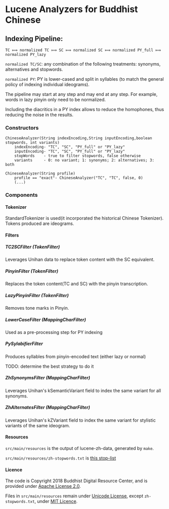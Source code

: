 # Lucene Analyzers for Buddhist Chinese

## Indexing Pipeline:

```
TC ⟾ normalized TC ⟾ SC ⟾ normalized SC ⟾ normalized PY_full ⟾ normalized PY_lazy
```

`normalized TC/SC`: any combination of the following treatments: synonyms, alternatives and stopwords.

`normalized PY`: PY is lower-cased and split in syllables (to match the general policy of indexing individual ideograms).

The pipeline may start at any step and may end at any step.
For example, words in lazy pinyin only need to be normalized.

Including the diacritics in a PY index allows to reduce the homophones, thus reducing the noise in the results.

### Constructors

```
ChineseAnalyzer(String indexEncoding,String inputEncoding,boolean stopwords, int variants) 
    indexEncoding- "TC", "SC", "PY_full" or "PY_lazy"
    inputEncoding- "TC", "SC", "PY_full" or "PY_lazy"
    stopWords    - true to filter stopwords, false otherwise
    variants     - 0: no variant; 1: synonyms; 2: alternatives; 3: both
```

```
ChineseAnalyzer(String profile)
    profile == "exact"- ChineseAnalyzer("TC", "TC", false, 0)
    (...)
```

### Components

#### Tokenizer

StandardTokenizer is used(it incorporated the historical Chinese Tokenizer). 
Tokens produced are ideograms.

#### Filters

##### TC2SCFilter (TokenFilter)

Leverages Unihan data to replace token content with the SC equivalent.

##### PinyinFilter (TokenFilter)

Replaces the token content(TC and SC) with the pinyin transcription. 

##### LazyPinyinFilter (TokenFilter)

Removes tone marks in Pinyin.

##### LowerCaseFilter (MappingCharFilter)

Used as a pre-processing step for PY indexing

##### PySylabifierFilter

Produces syllables from pinyin-encoded text (either lazy or normal)

TODO: determine the best strategy to do it

##### ZhSynonymsFilter (MappingCharFilter)

Leverages Unihan's kSemanticVariant field to index the same variant for all synonyms.

##### ZhAlternatesFilter (MappingCharFilter)

Leverages Unihan's kZVariant field to index the same variant for stylistic variants of the same ideogram.

#### Resources
`src/main/resources` is the output of lucene-zh-data, generated by `make`.

`src/main/resources/zh-stopwords.txt` is [this stop-list](https://github.com/stopwords-iso/stopwords-zh/blob/master/stopwords-zh.txt) 

#### Licence
The code is Copyright 2018 Buddhist Digital Resource Center, and is provided under [Apache License 2.0](LICENSE).

Files in `src/main/resources` remain under [Unicode License](http://unicode.org/copyright.html), except `zh-stopwords.txt`, under [MIT Licence](https://opensource.org/licenses/MIT).
